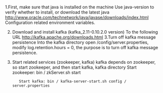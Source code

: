 1.First, make sure that java is installed on the machine
     Use java-version to verify whether to install, or download the latest java
     http://www.oracle.com/technetwork/java/javase/downloads/index.html
     Configuration related environment variables.

2. Download and install kafka (kafka_2.11-0.10.2.0 version)
     To the following URL http://kafka.apache.org/downloads.html
3.Turn off kafka message persistence
     Into the kafka directory open /config/server.properties, modify log.retention.hours = 0, the purpose is to turn off kafka message persistence.
4. Start related services (zookeeper, kafka)
     kafka depends on zookeeper, so start zookeeper, and then start kafka, kafka directory
          Start zookeeper: bin / zkServer.sh start

          Start kafka: bin / kafka-server-start.sh config / server.properties
